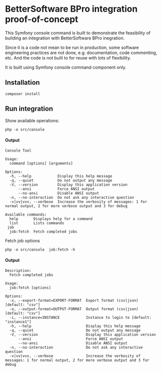 # BetterSoftware BPro integration proof-of-concept

This Symfony console command is built to demonstrate the feasibility
of building an integration with BetterSoftware BPro inegration.

Since it is a code not mean to be run in production, some software
engineering practices are not done, e.g. documentation, code
commenting, etc. And the code is not built to for reuse with lots
of flexibility.

It is built using Symfony console command component only.

## Installation

```
composer install
```

## Run integration

Show available operations:

```
php -e src/console
```

#### Output
```
Console Tool

Usage:
  command [options] [arguments]

Options:
  -h, --help            Display this help message
  -q, --quiet           Do not output any message
  -V, --version         Display this application version
      --ansi            Force ANSI output
      --no-ansi         Disable ANSI output
  -n, --no-interaction  Do not ask any interactive question
  -v|vv|vvv, --verbose  Increase the verbosity of messages: 1 for normal output, 2 for more verbose output and 3 for debug

Available commands:
  help       Displays help for a command
  list       Lists commands
 job
  job:fetch  Fetch completed jobs
```

Fetch job options
```
php -e src/console  job:fetch -h
```

#### Output
```
Description:
  Fetch completed jobs

Usage:
  job:fetch [options]

Options:
  -x, --export-format=EXPORT-FORMAT  Export format (csv|json) [default: "csv"]
  -o, --output-format=OUTPUT-FORMAT  Output format (csv|json) [default: "csv"]
  -i, --instance=INSTANCE            Instance to login to [default: "instance1"]
  -h, --help                         Display this help message
  -q, --quiet                        Do not output any message
  -V, --version                      Display this application version
      --ansi                         Force ANSI output
      --no-ansi                      Disable ANSI output
  -n, --no-interaction               Do not ask any interactive question
  -v|vv|vvv, --verbose               Increase the verbosity of messages: 1 for normal output, 2 for more verbose output and 3 for debug
```
